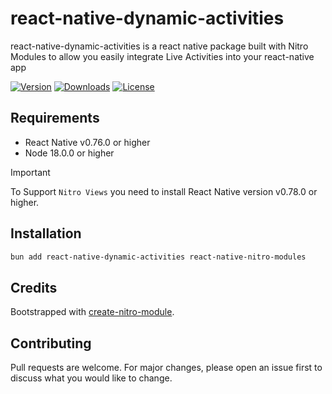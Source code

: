 # react-native-dynamic-activities

react-native-dynamic-activities is a react native package built with Nitro Modules to allow you easily integrate Live Activities into your react-native app

[![Version](https://img.shields.io/npm/v/react-native-dynamic-activities.svg)](https://www.npmjs.com/package/react-native-dynamic-activities)
[![Downloads](https://img.shields.io/npm/dm/react-native-dynamic-activities.svg)](https://www.npmjs.com/package/react-native-dynamic-activities)
[![License](https://img.shields.io/npm/l/react-native-dynamic-activities.svg)](https://github.com/patrickkabwe/react-native-dynamic-activities/LICENSE)

## Requirements

- React Native v0.76.0 or higher
- Node 18.0.0 or higher

> [!IMPORTANT]  
> To Support `Nitro Views` you need to install React Native version v0.78.0 or higher.

## Installation

```bash
bun add react-native-dynamic-activities react-native-nitro-modules
```

## Credits

Bootstrapped with [create-nitro-module](https://github.com/patrickkabwe/create-nitro-module).

## Contributing

Pull requests are welcome. For major changes, please open an issue first to discuss what you would like to change.

